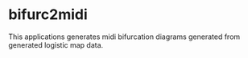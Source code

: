 # bifurc2midi

This applications generates midi bifurcation diagrams generated from generated logistic map data.
